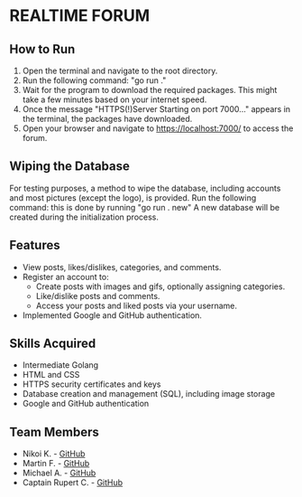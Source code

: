# REALTIME FORUM

## How to Run

1. Open the terminal and navigate to the root directory.
2. Run the following command:
   "go run ."
3. Wait for the program to download the required packages. This might take a few minutes based on your internet speed.
4. Once the message "HTTPS(!)Server Starting on port 7000..." appears in the terminal, the packages have downloaded.
5. Open your browser and navigate to [https://localhost:7000/](https://localhost:7000/) to access the forum.

## Wiping the Database

For testing purposes, a method to wipe the database, including accounts and most pictures (except the logo), is provided. Run the following command:
this is done by running
"go run . new"
A new database will be created during the initialization process.

## Features

- View posts, likes/dislikes, categories, and comments.
- Register an account to:
  - Create posts with images and gifs, optionally assigning categories.
  - Like/dislike posts and comments.
  - Access your posts and liked posts via your username.
- Implemented Google and GitHub authentication.

## Skills Acquired

- Intermediate Golang
- HTML and CSS
- HTTPS security certificates and keys
- Database creation and management (SQL), including image storage
- Google and GitHub authentication

## Team Members

- Nikoi K. - [GitHub](https://github.com/kn1ko1)
- Martin F. - [GitHub](https://github.com/m-fenton)
- Michael A. - [GitHub](https://github.com/11ma)
- Captain Rupert C. - [GitHub](https://github.com/Cheethamthing)
